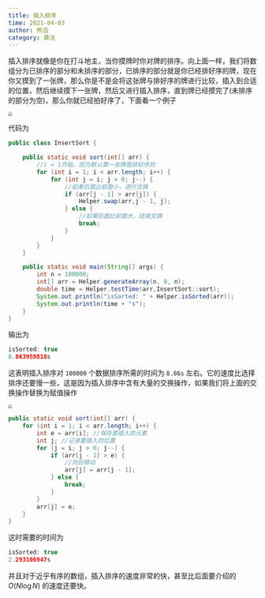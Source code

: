 ```yaml
---
title: 插入排序
time: 2021-04-03
author: 熊滔
category: 算法
---
```


插入排序就像是你在打斗地主，当你摸牌时你对牌的排序。向上面一样，我们将数组分为已排序的部分和未排序的部分，已排序的部分就是你已经排好序的牌，现在你又摸到了一张牌，那么你是不是会将这张牌与排好序的牌进行比较，插入到合适的位置，然后继续摸下一张牌，然后又进行插入排序，直到牌已经摸完了(未排序的部分为空)，那么你就已经拍好序了，下面看一个例子

<img src="https://gitee.com/lastknightcoder/blogimage/raw/master/20200703125835.png" style="zoom:50%;" />

代码为

```java
public class InsertSort {

    public static void sort(int[] arr) {
        //i = 1开始，因为默认第一张牌是排好序的
        for (int i = 1; i < arr.length; i++) {
            for (int j = i; j > 0; j--) {
                //如果后面比前面小，进行交换
                if (arr[j - 1] > arr[j]) {
                    Helper.swap(arr,j - 1, j);
                } else {
                    //如果后面比前面大，结束交换
                    break;
                }
            }
        }
    }

    public static void main(String[] args) {
        int n = 100000;
        int[] arr = Helper.generateArray(n, 0, n);
        double time = Helper.testTime(arr,InsertSort::sort);
        System.out.println("isSorted: " + Helper.isSorted(arr));
        System.out.println(time + "s");
    }
}

```

输出为

```java
isSorted: true
8.863959818s
```

这表明插入排序对 `100000` 个数据排序所需的时间为 `8.86s` 左右。它的速度比选择排序还要慢一些，这是因为插入排序中含有大量的交换操作，如果我们将上面的交换操作替换为赋值操作

<img src="https://gitee.com/lastknightcoder/blogimage/raw/master/20200703130059.png" style="zoom:50%;" />

```java
public static void sort(int[] arr) {
    for (int i = 1; i < arr.length; i++) {
        int e = arr[i]; //保存要插入的元素
        int j; //记录要插入的位置
        for (j = i; j > 0; j--) {
            if (arr[j - 1] > e) {
                //向后移动
                arr[j] = arr[j - 1];
            } else {
                break;
            }
        }
        arr[j] = e;
    }
}
```

这时需要的时间为

```java
isSorted: true
2.293106947s
```

并且对于近乎有序的数组，插入排序的速度非常的快，甚至比后面要介绍的 $O(N \log N)$ 的速度还要快。